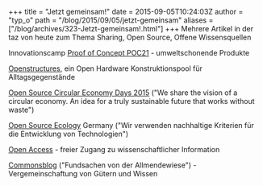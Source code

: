 +++
title = "Jetzt gemeinsam!"
date = 2015-09-05T10:24:03Z
author = "typ_o"
path = "/blog/2015/09/05/jetzt-gemeinsam"
aliases = ["/blog/archives/323-Jetzt-gemeinsam!.html"]
+++
Mehrere Artikel in der taz von heute zum Thema Sharing, Open Source,
Offene Wissensquellen

Innovationscamp [Proof of Concept POC21](https://www.poc21.cc/) -
umweltschonende Produkte

[Openstructures](https://openstructures.net), ein Open Hardware
Konstruktionspool für Alltagsgegenstände

[Open Source Circular Economy Days 2015](https://oscedays.org/) ("We
share the vision of a circular economy. An idea for a truly sustainable
future that works without waste")

[Open Source Ecology](https://opensourceecology.de/) Germany ("Wir
verwenden nachhaltige Kriterien für die Entwicklung von Technologien")

[Open Access](https://www.open-access.net/) - freier Zugang
zu wissenschaftlicher Information

[Commonsblog](https://commonsblog.wordpress.com/) ("Fundsachen von der
Allmendewiese") - Vergemeinschaftung von Gütern und Wissen
